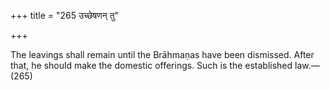 +++
title = "265 उच्छेषणन् तु"

+++

The leavings shall remain until the Brāhmaṇas have been dismissed. After that, he should make the domestic offerings. Such is the established law.—(265)